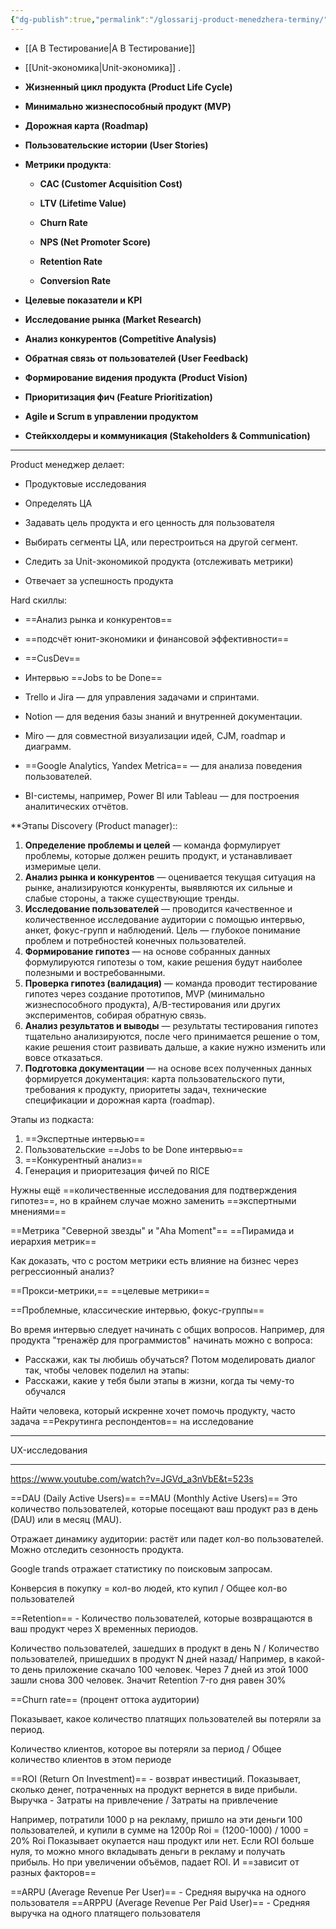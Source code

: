 ```yaml
---
{"dg-publish":true,"permalink":"/glossarij-product-menedzhera-terminy/"}
---
```


- [[A B Тестирование\|A B Тестирование]] 
- [[Unit-экономика\|Unit-экономика]]
.
- **Жизненный цикл продукта (Product Life Cycle)**
    
- **Минимально жизнеспособный продукт (MVP)**
    
- **Дорожная карта (Roadmap)**
    
- **Пользовательские истории (User Stories)**
    
- **Метрики продукта**:
    
    - **CAC (Customer Acquisition Cost)**
        
    - **LTV (Lifetime Value)**
        
    - **Churn Rate**
        
    - **NPS (Net Promoter Score)**
        
    - **Retention Rate**
        
    - **Conversion Rate**
        
- **Целевые показатели и KPI**
    
- **Исследование рынка (Market Research)**
    
- **Анализ конкурентов (Competitive Analysis)**
    
- **Обратная связь от пользователей (User Feedback)**
    
- **Формирование видения продукта (Product Vision)**
    
- **Приоритизация фич (Feature Prioritization)**
    
- **Аgile и Scrum в управлении продуктом**
    
- **Стейкхолдеры и коммуникация (Stakeholders & Communication)**
****
Product менеджер делает:
- Продуктовые исследования 
- Определять ЦА

- Задавать цель продукта и его ценность для пользователя
- Выбирать сегменты ЦА, или перестроиться на другой сегмент.
-  Следить за Unit-экономикой продукта (отслеживать метрики)
- Отвечает за успешность продукта

Hard скиллы:
- ==Анализ рынка и конкурентов==
- ==подсчёт юнит-экономики и финансовой эффективности==
- ==CusDev==
- Интервью ==Jobs to be Done==

- Trello и Jira — для управления задачами и спринтами.
- Notion — для ведения базы знаний и внутренней документации.
- Miro — для совместной визуализации идей, CJM, roadmap и диаграмм.
- ==Google Analytics, Yandex Metrica== — для анализа поведения пользователей.
- BI-системы, например, Power BI или Tableau — для построения аналитических отчётов.

**Этапы Discovery (Product manager)::
1) **Определение проблемы и целей** — команда формулирует проблемы, которые должен решить продукт, и устанавливает измеримые цели.
2) **Анализ рынка и конкурентов** — оценивается текущая ситуация на рынке, анализируются конкуренты, выявляются их сильные и слабые стороны, а также существующие тренды.
3) **Исследование пользователей** — проводится качественное и количественное исследование аудитории с помощью интервью, анкет, фокус-групп и наблюдений. Цель — глубокое понимание проблем и потребностей конечных пользователей.
4) **Формирование гипотез** — на основе собранных данных формулируются гипотезы о том, какие решения будут наиболее полезными и востребованными.
5) **Проверка гипотез (валидация)** — команда проводит тестирование гипотез через создание прототипов, MVP (минимально жизнеспособного продукта), A/B-тестирования или других экспериментов, собирая обратную связь.
6) **Анализ результатов и выводы** — результаты тестирования гипотез тщательно анализируются, после чего принимается решение о том, какие решения стоит развивать дальше, а какие нужно изменить или вовсе отказаться.
7) **Подготовка документации** — на основе всех полученных данных формируется документация: карта пользовательского пути, требования к продукту, приоритеты задач, технические спецификации и дорожная карта (roadmap).

Этапы из подкаста:
1) ==Экспертные интервью==
2) Пользовательские ==Jobs to be Done интервью==
3) ==Конкурентный анализ==
4) Генерация и приоритезация фичей по RICE

Нужны ещё ==количественные исследования для подтверждения гипотез==, но в крайнем случае можно заменить ==экспертными мнениями==

==Метрика "Северной звезды" и "Aha Moment"==
==Пирамида и иерархия метрик==

Как доказать, что с ростом метрики есть влияние на бизнес через регрессионный анализ?

==Прокси-метрики,==
==целевые метрики==

==Проблемные, классические интервью, фокус-группы==

Во время интервью следует начинать с общих вопросов.
Например, для продукта "тренажёр для программистов" начинать можно с вопроса: 
- Расскажи, как ты любишь обучаться?
Потом моделировать диалог так, чтобы человек поделил на этапы:
- Расскажи, какие у тебя были этапы в жизни, когда ты  чему-то обучался

Найти человека, который искренне хочет помочь продукту, часто задача ==Рекрутинга респондентов== на исследование

****
UX-исследования
****
https://www.youtube.com/watch?v=JGVd_a3nVbE&t=523s

==DAU (Daily Active Users)==
==MAU (Monthly Active Users)==
Это количество пользователей, которые посещают ваш продукт раз в день (DAU)
или в месяц (MAU).

Отражает динамику аудитории: растёт или падет кол-во пользователей. 
Можно отследить сезонность продукта.

Google trands отражает статистику по поисковым запросам.

Конверсия в покупку = кол-во людей, кто купил / Общее кол-во пользователей

==Retention== - Количество пользователей, которые возвращаются в ваш продукт через Х временных периодов.

Количество пользователей, зашедших в продукт в день N / Количество пользователей, пришедших в продукт N дней назад/
Например, в какой-то день приложение скачало 100 человек. Через 7 дней из этой 1000 зашли снова 300 человек. Значит Retention 7-го дня равен 30%

==Churn rate==
(процент оттока аудитории)

Показывает, какое количество платящих пользователей вы потеряли за период.

Количество клиентов, которое вы потеряли за период / Общее количество клиентов в этом периоде

==ROI (Return Оп Investment)== - возврат инвестиций. 
Показывает, сколько денег, потраченных на продукт вернется в виде прибыли.
Выручка - Затраты на привлечение / Затраты на привлечение

Например, потратили 1000 р на рекламу, пришло на эти деньги 100 пользователей, и купили в сумме на 1200р 
Roi = (1200-1000) / 1000 = 20% 
Roi Показывает окупается наш продукт или нет. Если ROI больше нуля, то можно много вкладывать деньги в рекламу и получать прибыль. Но при увеличении объёмов, падает ROI. И ==зависит от разных факторов==


==ARPU  (Average Revenue Per User)== - Средняя выручка на одного пользователя
==ARPPU  (Average Revenue Per Paid User)== - Средняя выручка на одного платящего пользователя

